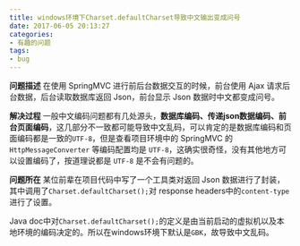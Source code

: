 ```yaml
---
title: windows环境下Charset.defaultCharset导致中文输出变成问号
date: 2017-06-05 20:13:27
categories:
- 有趣的问题
tags:
- bug
---
```


**问题描述**
在使用 SpringMVC 进行前后台数据交互的时候，前台使用 Ajax 请求后台数据，后台读取数据库返回 Json，前台显示 Json 数据时中文都变成问号。


**解决过程**
一般中文编码问题都有几处源头，**数据库编码、传递json数据编码、前台页面编码**，这几部分不一致都可能导致中文乱码，可以肯定的是数据库编码和页面编码都是一致的`UTF-8`，但是查看项目环境中的 SpringMVC 的 `HttpMessageConverter` 等编码配置均是 `UTF-8`，这确实很奇怪，没有其他地方可以设置编码了，按道理说都是 `UTF-8` 是不会有问题的。

**问题所在**
某位前辈在项目代码中写了一个工具类对返回 Json 数据进行了封装，其中调用了`Charset.defaultCharset();`对 response headers中的`content-type`进行了设置。

Java doc中对`Charset.defaultCharset();`的定义是由当前启动的虚拟机以及本地环境的编码决定的。所以在windows环境下默认是`GBK`，故导致中文乱码。